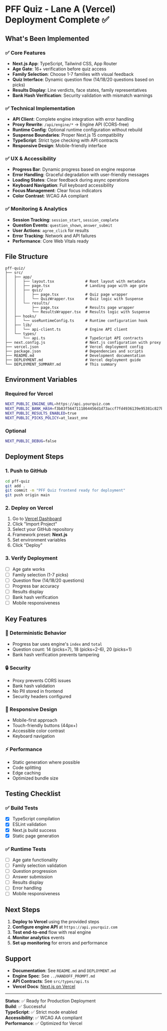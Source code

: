 # PFF Quiz - Lane A (Vercel) Deployment Complete ✅

## What's Been Implemented

### ✅ Core Features
- **Next.js App**: TypeScript, Tailwind CSS, App Router
- **Age Gate**: 16+ verification before quiz access
- **Family Selection**: Choose 1-7 families with visual feedback
- **Quiz Interface**: Dynamic question flow (14/18/20 questions based on picks)
- **Results Display**: Line verdicts, face states, family representatives
- **Bank Hash Verification**: Security validation with mismatch warnings

### ✅ Technical Implementation
- **API Client**: Complete engine integration with error handling
- **Proxy Rewrite**: `/api/engine/*` → Engine API (CORS-free)
- **Runtime Config**: Optional runtime configuration without rebuild
- **Suspense Boundaries**: Proper Next.js 15 compatibility
- **TypeScript**: Strict type checking with API contracts
- **Responsive Design**: Mobile-friendly interface

### ✅ UX & Accessibility
- **Progress Bar**: Dynamic progress based on engine response
- **Error Handling**: Graceful degradation with user-friendly messages
- **Loading States**: Clear feedback during async operations
- **Keyboard Navigation**: Full keyboard accessibility
- **Focus Management**: Clear focus indicators
- **Color Contrast**: WCAG AA compliant

### ✅ Monitoring & Analytics
- **Session Tracking**: `session_start`, `session_complete`
- **Question Events**: `question_shown`, `answer_submit`
- **User Actions**: `agree_click` for results
- **Error Tracking**: Network and API failures
- **Performance**: Core Web Vitals ready

## File Structure

```
pff-quiz/
├── src/
│   ├── app/
│   │   ├── layout.tsx              # Root layout with metadata
│   │   ├── page.tsx                # Landing page with age gate
│   │   ├── quiz/
│   │   │   ├── page.tsx            # Quiz page wrapper
│   │   │   └── QuizWrapper.tsx     # Quiz logic with Suspense
│   │   └── results/
│   │       ├── page.tsx            # Results page wrapper
│   │       └── ResultsWrapper.tsx  # Results logic with Suspense
│   ├── hooks/
│   │   └── useRuntimeConfig.ts     # Runtime configuration hook
│   ├── lib/
│   │   └── api-client.ts           # Engine API client
│   └── types/
│       └── api.ts                  # TypeScript API contracts
├── next.config.js                  # Next.js configuration with proxy
├── vercel.json                     # Vercel deployment config
├── package.json                    # Dependencies and scripts
├── README.md                       # Development documentation
├── DEPLOYMENT.md                   # Vercel deployment guide
└── DEPLOYMENT_SUMMARY.md           # This summary
```

## Environment Variables

### Required for Vercel
```bash
NEXT_PUBLIC_ENGINE_URL=https://api.yourquiz.com
NEXT_PUBLIC_BANK_HASH=f3b83f5647111864456d1d73accf7fd4936139e95381c827b0c4d2353749c6df
NEXT_PUBLIC_RESULTS_ENABLED=true
NEXT_PUBLIC_PICKS_POLICY=at_least_one
```

### Optional
```bash
NEXT_PUBLIC_DEBUG=false
```

## Deployment Steps

### 1. Push to GitHub
```bash
cd pff-quiz
git add .
git commit -m "PFF Quiz frontend ready for deployment"
git push origin main
```

### 2. Deploy on Vercel
1. Go to [Vercel Dashboard](https://vercel.com/dashboard)
2. Click "Import Project"
3. Select your GitHub repository
4. Framework preset: **Next.js**
5. Set environment variables
6. Click "Deploy"

### 3. Verify Deployment
- [ ] Age gate works
- [ ] Family selection (1-7 picks)
- [ ] Question flow (14/18/20 questions)
- [ ] Progress bar accuracy
- [ ] Results display
- [ ] Bank hash verification
- [ ] Mobile responsiveness

## Key Features

### 🎯 Deterministic Behavior
- Progress bar uses engine's `index` and `total`
- Question count: 14 (picks=7), 18 (picks=2-6), 20 (picks=1)
- Bank hash verification prevents tampering

### 🔒 Security
- Proxy prevents CORS issues
- Bank hash validation
- No PII stored in frontend
- Security headers configured

### 📱 Responsive Design
- Mobile-first approach
- Touch-friendly buttons (44px+)
- Accessible color contrast
- Keyboard navigation

### ⚡ Performance
- Static generation where possible
- Code splitting
- Edge caching
- Optimized bundle size

## Testing Checklist

### ✅ Build Tests
- [x] TypeScript compilation
- [x] ESLint validation
- [x] Next.js build success
- [x] Static page generation

### ✅ Runtime Tests
- [ ] Age gate functionality
- [ ] Family selection validation
- [ ] Question progression
- [ ] Answer submission
- [ ] Results display
- [ ] Error handling
- [ ] Mobile responsiveness

## Next Steps

1. **Deploy to Vercel** using the provided steps
2. **Configure engine API** at `https://api.yourquiz.com`
3. **Test end-to-end** flow with real engine
4. **Monitor analytics** events
5. **Set up monitoring** for errors and performance

## Support

- **Documentation**: See `README.md` and `DEPLOYMENT.md`
- **Engine Spec**: See `../HANDOFF_PROMPT.md`
- **API Contracts**: See `src/types/api.ts`
- **Vercel Docs**: [Next.js on Vercel](https://vercel.com/docs/frameworks/nextjs)

---

**Status**: ✅ Ready for Production Deployment  
**Build**: ✅ Successful  
**TypeScript**: ✅ Strict mode enabled  
**Accessibility**: ✅ WCAG AA compliant  
**Performance**: ✅ Optimized for Vercel
